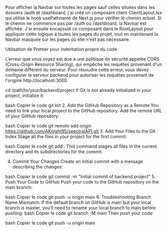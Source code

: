 Pour afficher la Navbar sur toutes les pages sauf celles situées dans les dossiers /auth et /dashboard, j'ai créé un composant client ClientLayout.tsx qui utilise le hook usePathname de Next.js pour vérifier le chemin actuel. Si le chemin ne commence pas par /auth ou /dashboard, la Navbar est affichée. J'ai ensuite encapsulé ce composant dans le RootLayout pour appliquer cette logique à toutes les pages du projet, tout en maintenant la Navbar masquée sur les pages où elle n'est pas nécessaire.

Utilisation de Prettier pour indentation propre du code


L'erreur que vous voyez est due à une politique de sécurité appelée CORS (Cross-Origin Resource Sharing), qui empêche les requêtes provenant d'un domaine différent du serveur. Pour résoudre cette erreur, vous devez configurer le serveur backend pour autoriser les requêtes provenant de l'origine http://localhost:3000.


cd /path/to/your/backend/project
If Git is not already initialized in your project, initialize it:

bash
Copier le code
git init
2. Add the GitHub Repository as a Remote
You need to link your local project to the GitHub repository. Add the remote URL of your GitHub repository:

bash
Copier le code
git remote add origin https://github.com/AKnight95/spectralAPI.git
3. Add Your Files to the Git Index
Stage all the files in your project for the first commit:

bash
Copier le code
git add .
This command stages all files in the current directory and its subdirectories for the commit.

4. Commit Your Changes
Create an initial commit with a message describing the changes:

bash
Copier le code
git commit -m "Initial commit of backend project"
5. Push Your Code to GitHub
Push your code to the GitHub repository on the main branch:

bash
Copier le code
git push -u origin main
6. Troubleshooting
Branch Name Mismatch: If the default branch on GitHub is main but your local branch is master, you'll need to rename your local branch to main before pushing:
bash
Copier le code
git branch -M main
Then push your code:

bash
Copier le code
git push -u origin main
